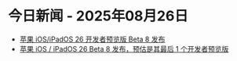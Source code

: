 # 今日新闻 - 2025年08月26日
- [苹果 iOS/iPadOS 26 开发者预览版 Beta 8 发布](https://www.ithome.com/0/877/980.htm)
- [苹果 iOS / iPadOS 26 Beta 8 发布，预估是其最后 1 个开发者预览版](https://www.ithome.com/0/877/980.htm)
